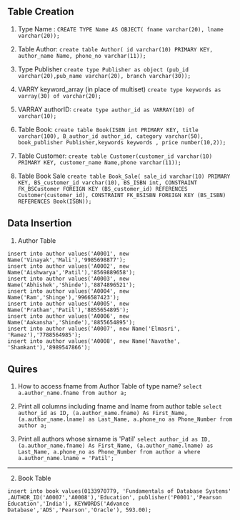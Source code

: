 ## Table Creation

1. Type Name :
`CREATE TYPE Name AS OBJECT( fname varchar(20), lname varchar(20));`  

2. Table Author:
`create table Author( id varchar(10) PRIMARY KEY, author_name Name, phone_no varchar(11));`

3. Type Publisher
`create type Publisher as object (pub_id varchar(20),pub_name varchar(20), branch varchar(30));`

4. VARRY keyword_array (in place of multiset)
`create type keywords as varray(30) of varchar(20);`

5. VARRAY authorID:
`create type author_id as VARRAY(10) of varchar(10);`

6. Table Book:
`create table Book(ISBN int PRIMARY KEY, title varchar(100), B_author_id author_id, category varchar(50), book_publisher Publisher,keywords keywords , price number(10,2));`

7. Table Customer:
`create table Customer(customer_id varchar(10) PRIMARY KEY, customer_name Name,phone varchar(11));`

8. Table Book Sale
`create table Book_Sale( sale_id varchar(10) PRIMARY KEY, BS_customer_id varchar(10), BS_ISBN int, CONSTRAINT FK_BSCustomer FOREIGN KEY (BS_customer_id) REFERENCES Customer(customer_id), CONSTRAINT FK_BSISBN FOREIGN KEY (BS_ISBN) REFERENCES Book(ISBN));`


## Data Insertion

1. Author Table
```
insert into author values('A0001', new Name('Vinayak','Mali'),'9985698877'); 
insert into author values('A0002', new Name('Aishwarya','Patil'),'8569889658');
insert into author values('A0003', new Name('Abhishek','Shinde'),'8874896521');
insert into author values('A0004', new Name('Ram','Shinge'),'9966587423');
insert into author values('A0005', new Name('Pratham','Patil'),'8855654895');
insert into author values('A0006', new Name('Aakansha','Shinde'),'8855654895');
insert into author values('A0007', new Name('Elmasri', 'Ramez'),'7788564985');
insert into author values('A0008', new Name('Navathe', 'Shamkant'),'8989547866');
```

## Quires

1. How to access fname from Author Table of type name?
`select a.author_name.fname from author a;`

2. Print all columns including fname and lname from author table
`select author_id as ID, (a.author_name.fname) As First_Name, (a.author_name.lname) as Last_Name, a.phone_no as Phone_Number from author a;`

3. Print all authors whose sirname is 'Patil'
`select author_id as ID, (a.author_name.fname) As First_Name, (a.author_name.lname) as Last_Name, a.phone_no as Phone_Number from author a where a.author_name.lname = 'Patil';`

<hr>

2. Book Table

`insert into book values(0133970779, 'Fundamentals of Database Systems' ,AUTHOR_ID('A0007','A0008'),'Education', publisher('P0001','Pearson Education','India'), KEYWORDS('Advance Database','ADS','Pearson','Oracle'), 593.00);`